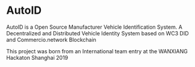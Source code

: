 # AutoID

AutoID is a Open Source Manufacturer Vehicle Identification System.  A Decentralized and Distributed  Vehicle Identity System based on WC3 DID and Commercio.network Blockchain

This project was born from an International team entry at the WANXIANG Hackaton Shanghai 2019

